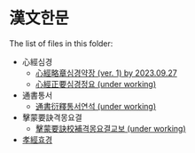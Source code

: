 # 漢文한문

The list of files in this folder:

* 心經심경
  * [心經略章심경약장 (ver. 1) by 2023.09.27](simgyoung_v1.md)
  * [心經正要심경정요 (under working)](simgyoung.md)
* 通書통서
  * [通書衍釋통서연석 (under working)](tongseo.md)
* 擊蒙要訣격몽요결
  * [擊蒙要訣校補격몽요결교보 (under working)](gyukmong.md)
* [孝經효경](hyogyoung.md)
